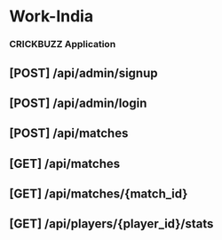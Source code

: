 # Work-India

### CRICKBUZZ Application

## [POST] /api/admin/signup

## [POST] /api/admin/login

## [POST] /api/matches

## [GET] /api/matches

## [GET] /api/matches/{match_id}

## [GET] /api/players/{player_id}/stats
